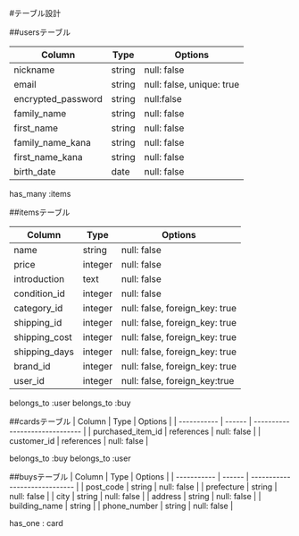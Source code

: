 #テーブル設計

##usersテーブル

| Column             | Type   | Options     |
| ------------------ | ------  | ----------- |
| nickname           | string  | null: false |
| email              | string  | null: false, unique: true |
| encrypted_password | string  | null:false  |
| family_name        | string  | null: false |
| first_name         | string  | null: false |
| family_name_kana   | string  | null: false |
| first_name_kana    | string  | null: false |
| birth_date         | date    | null: false |


has_many :items

##itemsテーブル

| Column             | Type       | Options     |
| ------------------ | ------     | ----------- |
| name               | string     | null: false |
| price              | integer    | null: false |
| introduction       | text       | null: false |
| condition_id       | integer    | null: false |
| category_id        | integer    | null: false, foreign_key: true |
| shipping_id        | integer    | null: false, foreign_key: true |
| shipping_cost      | integer    | null: false, foreign_key: true |
| shipping_days      | integer    | null: false, foreign_key: true |
| brand_id           | integer    | null: false, foreign_key: true |
| user_id            | integer    | null: false, foreign_key:true  |

belongs_to :user
belongs_to :buy

##cardsテーブル
| Column      | Type    | Options                        |
| ----------- | ------  | ------------------------------ |
| purchased_item_id     | references | null: false |
| customer_id           | references | null: false |

belongs_to :buy
belongs_to :user

##buysテーブル
| Column        | Type    | Options                       |
| -----------   | ------  | ----------------------------- |
| post_code     | string  | null: false |
| prefecture    | string  | null: false |
| city          | string  | null: false |
| address       | string  | null: false |
| building_name | string  |
| phone_number  | string  | null: false |

has_one : card
